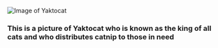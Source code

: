 ![Image of Yaktocat](https://octodex.github.com/images/yaktocat.png)
### This is a picture of Yaktocat who is known as the king of all cats and who distributes catnip to those in need
